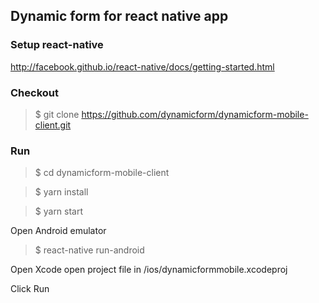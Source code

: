## Dynamic form for react native app

### Setup react-native

http://facebook.github.io/react-native/docs/getting-started.html

### Checkout

> $ git clone https://github.com/dynamicform/dynamicform-mobile-client.git

### Run

> $ cd dynamicform-mobile-client

> $ yarn install

> $ yarn start

Open Android emulator
> $ react-native run-android

Open Xcode open project file in /ios/dynamicformmobile.xcodeproj

Click Run